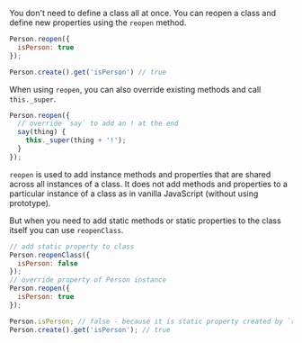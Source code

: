 You don't need to define a class all at once. You can reopen a class and
define new properties using the `reopen` method.

```javascript
Person.reopen({
  isPerson: true
});

Person.create().get('isPerson') // true
```

When using `reopen`, you can also override existing methods and
call `this._super`.


```javascript
Person.reopen({
  // override `say` to add an ! at the end
  say(thing) {
    this._super(thing + '!');
  }
});
```

`reopen` is used to add instance methods and properties that are shared across all instances of a class. It does not add
methods and properties to a particular instance of a class as in vanilla JavaScript (without using prototype).

But when you need to add static methods or static properties to the class itself you can use `reopenClass`.

```javascript
// add static property to class
Person.reopenClass({
  isPerson: false
});
// override property of Person instance
Person.reopen({
  isPerson: true
});

Person.isPerson; // false - because it is static property created by `reopenClass`
Person.create().get('isPerson'); // true
```

<!-- eof - needed for pages that end in a code block  -->

